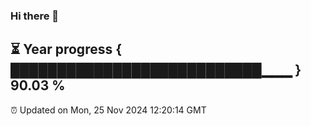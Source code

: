 ### Hi there 👋
⏳ Year progress { ███████████████████████████▁▁▁ } 90.03 %
---
⏰ Updated on Mon, 25 Nov 2024 12:20:14 GMT

